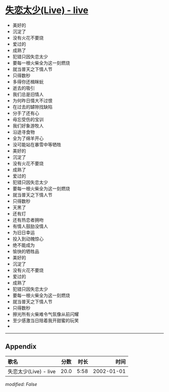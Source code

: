 # [失恋太少(Live) - live](https://music.163.com/song?id=67219)

* 美好的
* 沉淀了
* 没有火花不要烧
* 爱过的
* 成熟了
* 犯错只因失恋太少
* 要每一根火柴全为这一刻燃烧
* 就当普天之下情人节
* 只得数秒
* 多得你还楫眯蚖
* 逝去的吸引
* 我们总是旧情人
* 为何昨日情大不过恨
* 在过去的罅隙找缺陷
* 分手了还有心
* 毋忘受伤的宝训
* 我们好象游牧人
* 沿途寻食物
* 全为了绵羊开心
* 没可能站在暴雪中等牺牲
* 美好的
* 沉淀了
* 没有火花不要烧
* 成熟了
* 爱过的
* 犯错只因失恋太少
* 要每一根火柴全为这一刻燃烧
* 就当普天之下情人节
* 只得数秒
* 天黑了
* 还有灯
* 还有热恋者拥吻
* 有情人鼓励没情人
* 为旧日幸运
* 投入到动魄惊心
* 绝不能成为
* 愉快的牺牲品
* 美好的
* 沉淀了
* 没有火花不要烧
* 爱过的
* 成熟了
* 犯错只因失恋太少
* 要每一根火柴全为这一刻燃烧
* 就当普天之下情人节
* 只得数秒
* 擦光所有火柴难令气氛像从前闪耀
* 至少感激当日陪着我开甜蜜的玩笑
* 


---

## Appendix

|歌名|分数|时长|时间|
|:---|:---:|---:|---:|
|失恋太少(Live) - live|20.0|5:58|2002-01-01

*modified: False*